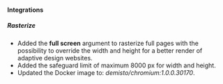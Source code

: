 
#### Integrations
##### Rasterize
- Added the **full screen** argument to rasterize full pages with the possibility to override the width and height for a better render of adaptive design websites.
- Added the safeguard limit of maximum 8000 px for width and height.
- Updated the Docker image to: *demisto/chromium:1.0.0.30170*.
